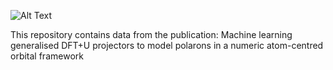 ![Alt Text](C:\Users\Dell\PycharmProjects\Hubbardprojectors\Hubbard_projectors.png)

This repository contains data from the publication: Machine learning generalised DFT+U projectors to model polarons in a numeric atom-centred orbital framework
